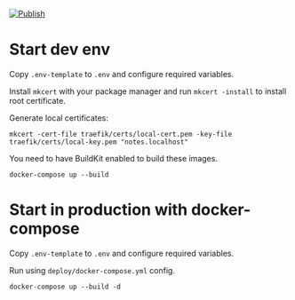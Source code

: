 [![Publish](https://github.com/zenwarr/notanote/actions/workflows/publish.yml/badge.svg)](https://github.com/zenwarr/notanote/actions/workflows/publish.yml)

# Start dev env

Copy `.env-template` to `.env` and configure required variables.

Install `mkcert` with your package manager and run `mkcert -install` to install root certificate.

Generate local certificates:

```shell
mkcert -cert-file traefik/certs/local-cert.pem -key-file traefik/certs/local-key.pem "notes.localhost"
```

You need to have BuildKit enabled to build these images.

```
docker-compose up --build
```

# Start in production with docker-compose

Copy `.env-template` to `.env` and configure required variables.

Run using `deploy/docker-compose.yml` config.

```
docker-compose up --build -d
```

